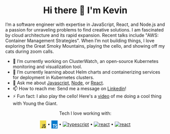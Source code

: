 
<h1 align="center">Hi there 👋 I'm Kevin</h1>

I’m a software engineer with expertise in JavaScript, React, and Node.js and a passion for unraveling problems to find creative solutions. I am fascinated by cloud architecture and its rapid expansion. Recent talks include "AWS: Container Management Strategies". When I’m not building things, I love exploring the Great Smoky Mountains, playing the cello, and showing off my cats during zoom calls.

- 🔭 I’m currently working on ClusterWatch, an open-source Kubernetes monitoring and visualization tool.
- 🌱 I’m currently learning about Helm charts and containerizing services for deployment in Kubernetes clusters.
- 💬 Ask me about [Javascript]([https://www.linkedin.com/in/kevin-hendrix-sw/](https://developer.mozilla.org/en-US/docs/Web/JavaScript)), [Node](https://nodejs.org/en), or [React](https://react.dev/).
- 📫 How to reach me: Send me a message on [Linkedin](https://www.linkedin.com/in/kevin-hendrix-sw/)!
- ⚡ Fun fact: I also play the cello! Here's a [video](https://www.youtube.com/watch?v=Cz-syZ0QZMw) of me doing a cool thing with Young the Giant. 

<p align="center">
Tech I love working with:
</p>

<p align="center">
<a title="JavaScript" href="https://developer.mozilla.org/en-US/docs/Web/JavaScript" target="_blank" rel="noreferrer"> 
<img align="center" src="https://raw.githubusercontent.com/devicons/devicon/master/icons/javascript/javascript-original.svg" alt="javascript" width="20" height="26"/></a> •
<a title="TypeScript" href="https://www.typescriptlang.org/" target="_blank" rel="noreferrer"> 
<img align="center" src="https://raw.githubusercontent.com/devicons/devicon/master/icons/typescript/typescript-original.svg" alt="typescript" width="20" height="26"/></a> •
<a title="tRPC" href="https://trpc.io/" target="_blank" rel="noreferrer"> 
<img align="center" src="https://raw.githubusercontent.com/trpc/trpc/e0df4a2d5b498dd953a65901e04915c6e3f7ecc5/www/static/img/logo-no-text.svg" alt="typescript" width="20" height="26"/></a> •
<a title="React" href="https://react.dev/" target="_blank" rel="noreferrer"> 
<img align="center" src="https://cdn.jsdelivr.net/gh/devicons/devicon/icons/react/react-original.svg" alt="react" width="20" height="26"/></a> •
<a title="Node.js" href="https://nodejs.org/en" target="_blank" rel="noreferrer"> 
<img align="center" src="https://cdn.jsdelivr.net/gh/devicons/devicon/icons/nodejs/nodejs-original.svg" alt="react" width="20" height="26"/></a>

            
          
